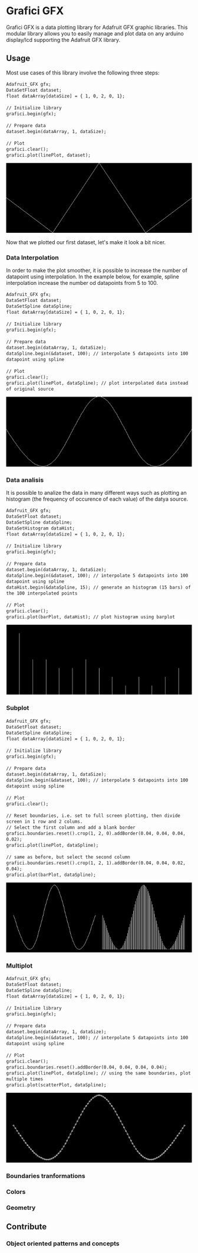 # Grafici GFX
Grafici GFX is a data plotting library for Adafruit GFX graphic libraries. 
This modular library allows you to easily manage and plot data on any arduino display/lcd supporting the Adafruit GFX library.

## Usage
Most use cases of this library involve the following three steps:

```
Adafruit_GFX gfx;
DataSetFloat dataset;
float dataArray[dataSize] = { 1, 0, 2, 0, 1};

// Initialize library
grafici.begin(gfx);

// Prepare data
dataset.begin(dataArray, 1, dataSize);

// Plot
grafici.clear();
grafici.plot(linePlot, dataset);
```

![simplest plot](https://github.com/cattanimarco/Grafici-Test/blob/master/imgs/usage.bmp)

Now that we plotted our first dataset, let's make it look a bit nicer.

### Data Interpolation
In order to make the plot smoother, it is possible to increase the number of datapoint using interpolation. In the example below, for example, spline interpolation increase the number od datapoints from 5 to 100.

```
Adafruit_GFX gfx;
DataSetFloat dataset;
DataSetSpline dataSpline;
float dataArray[dataSize] = { 1, 0, 2, 0, 1};

// Initialize library
grafici.begin(gfx);

// Prepare data
dataset.begin(dataArray, 1, dataSize);
dataSpline.begin(&dataset, 100); // interpolate 5 datapoints into 100 datapoint using spline

// Plot
grafici.clear();
grafici.plot(linePlot, dataSpline); // plot interpolated data instead of original source
```

![interpolated data](https://github.com/cattanimarco/Grafici-Test/blob/master/imgs/interpolation.bmp)

### Data analisis
It is possible to analize the data in many different ways such as plotting an histogram (the frequency of occurence of each value) of the datya source.

```
Adafruit_GFX gfx;
DataSetFloat dataset;
DataSetSpline dataSpline;
DataSetHistogram dataHist;
float dataArray[dataSize] = { 1, 0, 2, 0, 1};

// Initialize library
grafici.begin(gfx);

// Prepare data
dataset.begin(dataArray, 1, dataSize);
dataSpline.begin(&dataset, 100); // interpolate 5 datapoints into 100 datapoint using spline
dataHist.begin(&dataSpline, 15); // generate an histogram (15 bars) of the 100 interpolated points

// Plot
grafici.clear();
grafici.plot(barPlot, dataHist); // plot histogram using barplot
```

![histogram analisis](https://github.com/cattanimarco/Grafici-Test/blob/master/imgs/histogram.bmp)

### Subplot

```
Adafruit_GFX gfx;
DataSetFloat dataset;
DataSetSpline dataSpline;
float dataArray[dataSize] = { 1, 0, 2, 0, 1};

// Initialize library
grafici.begin(gfx);

// Prepare data
dataset.begin(dataArray, 1, dataSize);
dataSpline.begin(&dataset, 100); // interpolate 5 datapoints into 100 datapoint using spline

// Plot
grafici.clear();

// Reset boundaries, i.e. set to full screen plotting, then divide screen in 1 row and 2 colums. 
// Select the first column and add a blank border
grafici.boundaries.reset().crop(1, 2, 0).addBorder(0.04, 0.04, 0.04, 0.02);
grafici.plot(linePlot, dataSpline);

// same as before, but select the second column
grafici.boundaries.reset().crop(1, 2, 1).addBorder(0.04, 0.04, 0.02, 0.04);
grafici.plot(barPlot, dataSpline);
```

![interpolated data](https://github.com/cattanimarco/Grafici-Test/blob/master/imgs/subplot.bmp)

### Multiplot

```
Adafruit_GFX gfx;
DataSetFloat dataset;
DataSetSpline dataSpline;
float dataArray[dataSize] = { 1, 0, 2, 0, 1};

// Initialize library
grafici.begin(gfx);

// Prepare data
dataset.begin(dataArray, 1, dataSize);
dataSpline.begin(&dataset, 100); // interpolate 5 datapoints into 100 datapoint using spline

// Plot
grafici.clear();
grafici.boundaries.reset().addBorder(0.04, 0.04, 0.04, 0.04); 
grafici.plot(linePlot, dataSpline); // using the same boundaries, plot multiple times
grafici.plot(scatterPlot, dataSpline);
```

![interpolated data](https://github.com/cattanimarco/Grafici-Test/blob/master/imgs/multiplot.bmp)

### Boundaries tranformations

### Colors 

### Geometry

## Contribute

### Object oriented patterns and concepts


